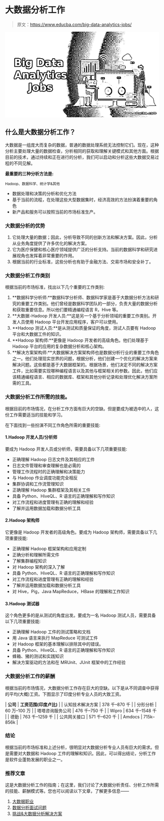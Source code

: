 # 大数据分析工作

> 原文：<https://www.educba.com/big-data-analytics-jobs/>

![Big Data Analytics Jobs](img/4bbd83d0bbe8505eb35586acf3334010.png)



## 什么是大数据分析工作？

大数据是一组庞大而复杂的数据，普通的数据处理系统无法控制它们。现在，这种分析主要处理大量的数据检查，分析相同的获取和理解关键模式和其他方面。根据目前的技术，通过持续和正在进行的分析，我们可以启动和分析这些大数据交易过程的不同见解。

**最重要的三种分析方法是:**

<small>Hadoop、数据科学、统计学&其他</small>

*   数据处理和决策的分析和优化方法
*   基于当前的流程，在处理这些大型数据集时，经济高效的方法扮演着重要的角色
*   新产品和服务可以按照当前的市场标准生产。

### 大数据分析的优势

1.  它处理大量的数据；因此，分析导致不同的创新方法和解决方案。因此，分析从业务角度提供了许多优化的解决方案。
2.  它为医疗保健和核心医疗领域提供广泛的分析支持。当前的数据科学和研究进展视角也发挥着非常重要的作用。
3.  根据当前的行业标准，这些分析也有助于金融方法、交易市场和安全补丁。

### 大数据分析工作类别

根据当前的市场标准，找出以下几个重要的工作类别:

1.  **数据科学分析师:**数据科学分析师、数据科学家是基于大数据分析方法和研究的重要工作类别。他们曾经是数据科学团队的一部分，负责大量的数据分析和获取重要信息。所以他们要精通编程语言 R，Hive 等。
2.  **大数据-Hadoop 开发人员:**这是另一个基于分析领域的重要工作类别。开发人员使用 Hadoop 平台开发应用程序，客户可以使用。
3.  **Hadoop 测试人员:**是从测试和质量保证的角度，测试人员要有 Hadoop 平台和大数据工件的知识。
4.  **Hadoop 架构师:**更像是 Hadoop 开发者的高级角色。他们处理基于 Hadoop 平台的应用的复杂数据分析和核心架构。
5.  **解决方案架构师:**大数据解决方案架构师也是数据分析行业的重要工作角色之一。他们处理现实世界的问题，根据分析，他们创建一个优化的解决方案来解决问题。这些都是基于大数据框架的。根据场景，他们决定不同的解决方案工件，比如需要实现哪种编程语言以及其他与框架相关的参数。因此，他们应该精通编程语言、相应的数据库、框架和其他分析记录和处理优化解决方案所需的工具。

### 大数据分析工作所需的技能。

根据目前的市场情况，在分析工作方面有巨大的空缺。但是要成为被选中的人，这份工作需要适当的技能和学习。

在下面找到一些扮演不同工作角色所需的重要技能:

#### 1.Hadoop 开发人员/分析师

要成为 Hadoop 开发人员或分析师，需要具备以下几项重要技能:

*   正确理解 Hadoop 日志文件及其相应的工件
*   日志文件管理和审查理解也是必需的
*   管理工作流程时的正确理解和决策能力
*   与 Hadoop 作业调度功能完全相反
*   集群协调和工作流管理知识
*   正确理解 Hadoop 集群框架及其相关工件
*   具备 Python、HiveQL、R 语言的正确理解和写作知识
*   对工作流程和进度管理有正确的理解和经验
*   了解并运用数据加载和数据分析工具

#### 2.Hadoop 架构师

它更像是 Hadoop 开发者的高级角色。要成为 Hadoop 架构师，需要具备以下几项重要技能:

*   正确理解 Hadoop 框架架构和应用定制
*   正确分析和理解所需文件
*   了解集群编程知识
*   对 Hadoop 架构的深入了解
*   具备 Python、HiveQL、R 语言的正确理解和写作知识
*   对工作流程和进度管理有正确的理解和经验
*   了解并运用数据加载和数据分析工具
*   对 Hive，Pig，Java MapReduce，HBase 的理解和工作知识

#### 3.Hadoop 测试器

这个角色更多的是从测试的角度出发。要成为一名 Hadoop 测试人员，需要具备以下几项重要技能:

*   正确理解 Hadoop 工件的测试策略和文档
*   用 Java 语言来执行 MapReduce 可测试工件
*   对 Hadoop 框架的基本理解以排除其中的错误。
*   具备 Python、HiveQL、R 语言的正确理解和写作知识
*   蜂箱、猪的测试和实践知识
*   解决方案驱动的方法和在 MRUnit、JUnit 框架中的工作经验

### 大数据分析工作的薪酬

根据当前的市场情况，大数据分析工作存在巨大的空缺。以下是从不同调查中获得的平均(大概)工资。下图显示了印度分析专业人员的大致工资。

| **公司** | **工资范围(印度卢比)** |
| 认知技术解决方案 | 378 千–870 千 |
| 分形分析 | 60 万–100 万 |
| 塔塔咨询服务公司 | 476 千–750 千 |
| Wipro | 634 千–1548 千 |
| 德勤 | 763 千–1259 千 |
| 公共网关接口 | 571 千–620 千 |
| Amdocs | 715k–856k |

### 结论

根据当前的市场标准和上述分析，很明显对大数据分析专业人员有巨大的需求。但是需要对大数据和 Hadoop 工件的理解和知识。因此，可以得出结论，分析工作是软件业蓬勃发展的职业之一。

### 推荐文章

这是大数据分析工作的指南；在这里，我们讨论了大数据分析责任、分析工作所需的技能、薪酬模式等。您也可以阅读以下文章，了解更多信息——

1.  [大数据职业](https://www.educba.com/careers-in-big-data/)
2.  [数据分析面试问题](https://www.educba.com/data-analytics-interview-questions/)
3.  [挑战&大数据分析解决方案](https://www.educba.com/challenges-of-big-data-analytics/)





